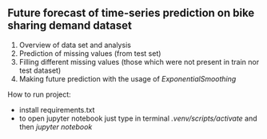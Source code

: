 ## Future forecast of time-series prediction on bike sharing demand dataset
1. Overview of data set and analysis
2. Prediction of missing values (from test set)
3. Filling different missing values (those which were not present in train nor test dataset)
4. Making future prediction with the usage of <em>ExponentialSmoothing</em>

How to run project:
- install requirements.txt
- to open jupyter notebook just type in terminal <em>.venv/scripts/activate</em> and then <em>jupyter notebook</em>
